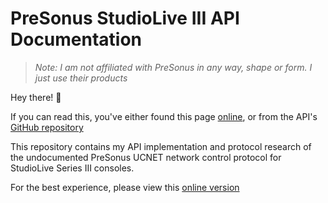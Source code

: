 # PreSonus StudioLive III API Documentation

> _Note: I am not affiliated with PreSonus in any way, shape or form. I just use their products_

Hey there! 🥳

If you can read this, you've either found this page [online](https://featherbear.cc/presonus-studiolive-api), or from the API's [GitHub repository](https://github.com/featherbear/presonus-studiolive-api)

This repository contains my API implementation and protocol research of the undocumented PreSonus UCNET network control protocol for StudioLive Series III consoles.  

For the best experience, please view this [online version](https://featherbear.cc/presonus-studiolive-api)
